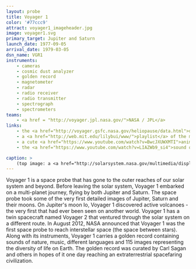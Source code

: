 ```yaml
---
layout: probe
title: Voyager 1
color: '#77ccc9'
attract: voyager1_imageheader.jpg
image: voyager1.svg
primary_target: Jupiter and Saturn
launch_date: 1977-09-05
arrival_date: 1979-03-05
dsn_name: VGR1
instruments:
    - cameras
    - cosmic dust analyzer
    - golden record
    - magnetometer
    - radar
    - radio receiver
    - radio transmitter
    - spectrograph
    - spectrometers
teams:
    - <a href = "http://voyager.jpl.nasa.gov/">NASA / JPL</a>
links:
    - the <a href="http://voyager.gsfc.nasa.gov/heliopause/data.html">data</a> from the cosmic ray detector on Voyager 1 and 2
    - a <a href="http://web.mit.edu/lilybui/www/">playlist</a> of the music, sounds and greetings on the Voyager Golden Record
    - a cute <a href="https://www.youtube.com/watch?v=BwcJXUWXMTI">animated story</a> about Voyager 1
    - the <a href="https://www.youtube.com/watch?v=LIAZWb9_si4">sound of interstellar space</a> as captured by Voyager 1's plasma spectrometer

caption: >
    (top image: a <a href="http://solarsystem.nasa.gov/multimedia/display.cfm?Category=Spacecraft&IM_ID=10004">close-up of Jupiter</a> taken by Voyager 1, NASA/JPL-Caltech)
---
```

Voyager 1 is a space probe that has gone to the outer reaches of our solar system and beyond. Before leaving the solar system, Voyager 1 embarked on a multi-planet journey, flying by both Jupiter and Saturn. The space probe took some of the very first detailed images of Jupiter, Saturn and their moons. On Jupiter's moon Io, Voyager 1 discovered active volcanoes - the very first that had ever been seen on another world. Voyager 1 has a twin spacecraft named Voyager 2 that ventured through the solar system on a different route. In August 2012, NASA announced that Voyager 1 was the first space probe to reach interstellar space (the space between stars). Along with its instruments, Voyager 1 carries a golden record containing sounds of nature, music, different languages and 115 images representing the diversity of life on Earth. The golden record was curated by Carl Sagan and others in hopes of it one day reaching an extraterrestrial spacefaring civilization.

